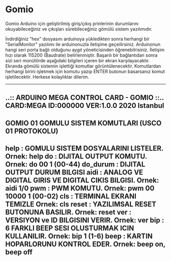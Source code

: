 # Gomio

Gomio Arduino için geliştirilmiş giriş/çıkış prinlerinin durumlarını okuyabileceğiniz ve çıkışları sürebileceğiniz
gömülü sistem yazılımıdır.

İndirdiğiniz "hex" dosyasını arduinoya yükledikten sonra herhangi bir "SerialMonitor" yazılımı ile arduinonuzla iletişime geçeilirsiniz.
Arduinonun hangi seri porta bağlı olduğunu aygıt yöneticisinden öğrenebilrisiniz. İletişim hızı olarak 115200 (Baudrate) belirlenmiştir.
Başarılı bir bağlantıdan sonra sizi seri monütörde aşağıdaki bilgileri içeren bir ekran karşılayacaktır.
Ekranda gömülü sistemin işlettiği komutlar görüntülenecektir.
Komutlardan herhangi birini işletmek için komutu yazıp ENTER butonun basarsanız komut işletilecektir.
Herkese kolaylıklar dilerim.


-------------------------------------------
..:: ARDUINO MEGA CONTROL CARD - GOMIO ::..
      CARD:MEGA  ID:000000   VER:1.0.0
              2020 Istanbul
-------------------------------------------
GOMIO 01 GOMULU SISTEM KOMUTLARI (USCO 01 PROTOKOLU)
-----------------------------------------------------------
help        : GOMULU SISTEM DOSYALARINI LISTELER. Ornek: help
do          : DIJITAL OUTPUT KOMUTU. Ornek: do 00 1 (00-44)
do_durum    : DIJITAL OUTPUT DURUM BILGISI
aidi        : ANALOG VE DIGITAL GIRIS VE DIGITAL CIKIS BILGISI. Ornek: aidi 1/0
pwm         : PWM KOMUTU. Ornek: pwm 00 10000 1 (00-02)
cls         : TERMINAL EKRANI TEMIZLE Ornek: cls
reset       : YAZILIMSAL RESET BUTONUNA BASILIR. Ornek: reset
ver         : VERSIYON ve ID BILGISINI VERIR. Ornek: ver
bip         : 6 FARKLI BEEP SESI OLUSTURMAK ICIN KULLANILIR. Ornek: bip 1 (1-6)
beep        : KARTIN HOPARLORUNU KONTROL EDER. Ornek: beep on, beep off
-----------------------------------------------------------
